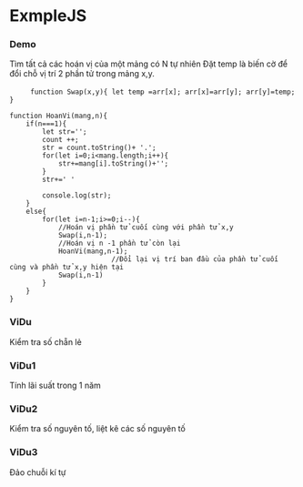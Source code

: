 # ExmpleJS

### Demo
Tìm tất cả các hoán vị của một mảng có N tự nhiên
   Đặt temp là biến cờ để đổi chỗ vị trí 2 phần tử trong mảng x,y.
   
   ```
    function Swap(x,y){
	  let temp =arr[x];
	  arr[x]=arr[y];
	  arr[y]=temp;
    }
    
    ```

```
function HoanVi(mang,n){
	if(n===1){
		let str='';
		count ++;
		str = count.toString()+ '.';
		for(let i=0;i<mang.length;i++){
			str+=mang[i].toString()+'';
		}
		str+=' '
		
		console.log(str);
	}
	else{
		for(let i=n-1;i>=0;i--){
			//Hoán vị phần tử cuối cùng với phần tử x,y
			Swap(i,n-1);
			//Hoán vị n -1 phần tử còn lại
			HoanVi(mang,n-1);
                         //Đổi lại vị trí ban đầu của phần tử cuối cùng và phần tử x,y hiện tại
			Swap(i,n-1)
		}
	}
}

```
### ViDu
Kiểm tra số chẵn lẻ

### ViDu1
Tính lãi suất trong 1 năm

### ViDu2
Kiểm tra số nguyên tố, liệt kê các số nguyên tố

### ViDu3
Đảo chuỗi kí tự
